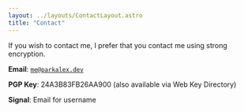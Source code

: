 ```yaml
---
layout: ../layouts/ContactLayout.astro
title: "Contact"
---
```


If you wish to contact me, I prefer that you contact me using strong encryption.

**Email**: [`me@parkalex.dev`](mailto:me@parkalex.dev)

**PGP Key**: 24A3B83FB26AA900 (also available via Web Key Directory)

**Signal**: Email for username

